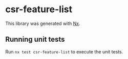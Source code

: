 # csr-feature-list

This library was generated with [Nx](https://nx.dev).

## Running unit tests

Run `nx test csr-feature-list` to execute the unit tests.
